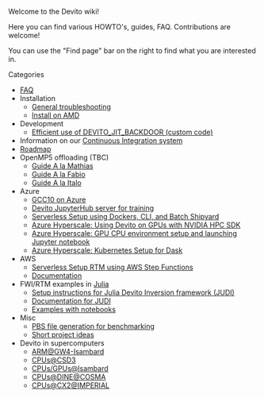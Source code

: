 Welcome to the Devito wiki!

Here you can find various HOWTO's, guides, FAQ. Contributions are welcome!

You can use the "Find page" bar on the right to find what you are interested in.

Categories
* [FAQ](https://github.com/devitocodes/devito/wiki/FAQ)
* Installation
  * [General troubleshooting](https://github.com/devitocodes/devito/wiki/Installation-Issues)
  * [Install on AMD](https://github.com/devitocodes/devito/wiki/Devito-on-AMD)
* Development
  * [Efficient use of DEVITO_JIT_BACKDOOR (custom code)](https://github.com/devitocodes/devito/wiki/Efficient-use-of-DEVITO_JIT_BACKDOOR-in-large-codes-with-many-Operators)
* Information on our [Continuous Integration system](https://github.com/devitocodes/devito/wiki/Continuous-Integration-in-Devito)
* [Roadmap](https://github.com/devitocodes/devito/wiki/Roadmap)
* OpenMP5 offloading (TBC)
  * [Guide A la Mathias](https://github.com/devitocodes/devito/wiki/OPENMP-5-GPU-offloading,-docker-image-%5BMathias%5D)
  * [Guide A la Fabio](https://github.com/devitocodes/devito/wiki/OpenMP-5-GPU-offloading-instructions--%5BFabio%5D)
  * [Guide A la Italo](https://github.com/devitocodes/devito/wiki/Azure:-Using-Devito-on-multiple-GPUs-with-Clang-11-OpenMP-5.0)
* Azure
  * [GCC10 on Azure](https://github.com/devitocodes/devito/wiki/Installing-gcc-10.0.1-with-offloading-support-on-Azure)
  * [Devito JupyterHub server for training](https://github.com/devitocodes/devito/wiki/How-to-setup-a-JupyterHub-server-on-Azure-for-using-Devito-in-a-classroom-environment)
  * [Serverless Setup using Dockers, CLI, and Batch Shipyard](https://github.com/slimgroup/Azure2019)
  * [Azure Hyperscale: Using Devito on GPUs with NVIDIA HPC SDK](https://github.com/devitocodes/devito/wiki/Using-Devito-on-GPUs-with-NVIDIA-HPC-SDK)
  * [Azure Hyperscale: GPU CPU environment setup and launching Jupyter notebook](https://github.com/devitocodes/devito/wiki/Azure-Hyperscale:-GPU-CPU-environment-setup-and-launching-Jupyter-notebook)
  * [Azure Hyperscale: Kubernetes Setup for Dask](https://github.com/devitocodes/devito/wiki/Azure-Hyperscale:-Kubernetes-Setup-for-Dask)
* AWS
  * [Serverless Setup RTM using AWS Step Functions](https://github.com/slimgroup/ServerlessImagingAWS)
  * [Documentation](https://slimgroup.github.io/ServerlessImagingAWS/)
* FWI/RTM examples in [Julia](https://julialang.org)
  * [Setup instructions for Julia Devito Inversion framework (JUDI)](https://github.com/slimgroup/JUDI.jl)
  * [Documentation for JUDI](https://slimgroup.github.io/JUDI.jl/)
  * [Examples with notebooks](https://github.com/slimgroup/JUDI.jl/tree/master/examples/notebooks)
* Misc
  * [PBS file generation for benchmarking](https://github.com/devitocodes/devito/wiki/PBS-file-generation-for-benchmarking)
  * [Short project ideas](https://github.com/devitocodes/devito/wiki/Short-project-ideas)
* Devito in supercomputers
  * [ARM@GW4-Isambard](https://github.com/devitocodes/devito/wiki/%5BManual%5D-Installing-Devito-on-ARM.-Tested-on-GW4-Isambard)
  * [CPUs@CSD3](https://github.com/devitocodes/devito/wiki/%5BManual%5D-Installing-Devito-on-CSD3@Cambridge)
  * [CPUs/GPUs@Isambard](https://github.com/devitocodes/devito/wiki/%5BManual%5D-Devito-on-Isambard's-GPUs-and-CPUs.)
  * [CPUs@DINE@COSMA](https://github.com/devitocodes/devito/wiki/%5BManual%5D-Devito-on-DINE@COSMA)
  * [CPUs@CX2@IMPERIAL](https://github.com/devitocodes/devito/wiki/Installing-devito-on-CX2-and-running-jobs)

